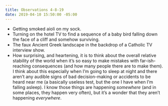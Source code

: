 ```yaml
---
title: Observations 4-8-19
date: 2019-04-10 15:50:00 -05:00
---
```


- Getting smoked aioli on my sock.
- Turning on the hotel TV to find a sequence of a baby bird falling down the face of a cliff and somehow surviving.
- The faux Ancient Greek landscape in the backdrop of a Catholic TV interview show.
- How surprising, and heartening, it is to think about the overall relative stability of the world when it’s so easy to make mistakes with far-ish-reaching consequences (and how many people there are to make them). I think about this especially when I’m going to sleep at night and there aren’t any audible signs of bad decision-making or accidents to be heard near me (a basically useless test, but the one I have when I’m falling asleep). I know those things are happening *somewhere* (and in some places, they happen very often), but it’s a wonder that they aren’t happening *everywhere*.